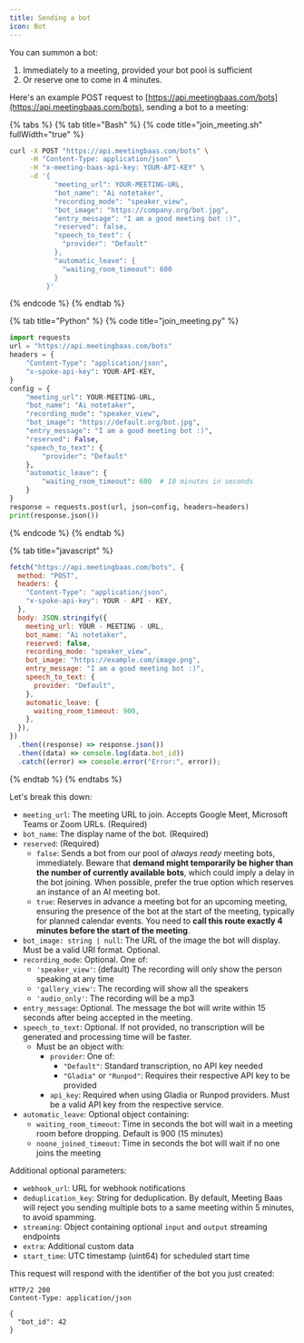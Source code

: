 ```yaml
---
title: Sending a bot
icon: Bot
---
```


You can summon a bot:

1. Immediately to a meeting, provided your bot pool is sufficient
2. Or reserve one to come in 4 minutes.

Here's an example POST request to [https://api.meetingbaas.com/bots](https://api.meetingbaas.com/bots), sending a bot to a meeting:

{% tabs %}
{% tab title="Bash" %}
{% code title="join_meeting.sh" fullWidth="true" %}

```bash
curl -X POST "https://api.meetingbaas.com/bots" \
     -H "Content-Type: application/json" \
     -H "x-meeting-baas-api-key: YOUR-API-KEY" \
     -d '{
           "meeting_url": YOUR-MEETING-URL,
           "bot_name": "Ai notetaker",
           "recording_mode": "speaker_view",
           "bot_image": "https://company.org/bot.jpg",
           "entry_message": "I am a good meeting bot :)",
           "reserved": false,
           "speech_to_text": {
             "provider": "Default"
           },
           "automatic_leave": {
             "waiting_room_timeout": 600
           }
         }'
```

{% endcode %}
{% endtab %}

{% tab title="Python" %}
{% code title="join_meeting.py" %}

```python
import requests
url = "https://api.meetingbaas.com/bots"
headers = {
    "Content-Type": "application/json",
    "x-spoke-api-key": YOUR-API-KEY,
}
config = {
    "meeting_url": YOUR-MEETING-URL,
    "bot_name": "Ai notetaker",
    "recording_mode": "speaker_view",
    "bot_image": "https://default.org/bot.jpg",
    "entry_message": "I am a good meeting bot :)",
    "reserved": False,
    "speech_to_text": {
        "provider": "Default"
    },
    "automatic_leave": {
        "waiting_room_timeout": 600  # 10 minutes in seconds
    }
}
response = requests.post(url, json=config, headers=headers)
print(response.json())
```

{% endcode %}
{% endtab %}

{% tab title="javascript" %}

```javascript
fetch("https://api.meetingbaas.com/bots", {
  method: "POST",
  headers: {
    "Content-Type": "application/json",
    "x-spoke-api-key": YOUR - API - KEY,
  },
  body: JSON.stringify({
    meeting_url: YOUR - MEETING - URL,
    bot_name: "Ai notetaker",
    reserved: false,
    recording_mode: "speaker_view",
    bot_image: "https://example.com/image.png",
    entry_message: "I am a good meeting bot :)",
    speech_to_text: {
      provider: "Default",
    },
    automatic_leave: {
      waiting_room_timeout: 900,
    },
  }),
})
  .then((response) => response.json())
  .then((data) => console.log(data.bot_id))
  .catch((error) => console.error("Error:", error));
```

{% endtab %}
{% endtabs %}

Let's break this down:

- `meeting_url`: The meeting URL to join. Accepts Google Meet, Microsoft Teams or Zoom URLs. (Required)
- `bot_name`: The display name of the bot. (Required)
- `reserved`: (Required)
  - `false`: Sends a bot from our pool of _always ready_ meeting bots, immediately. Beware that **demand might temporarily be higher than the number of currently available bots**, which could imply a delay in the bot joining. When possible, prefer the true option which reserves an instance of an AI meeting bot.
  - `true`: Reserves in advance a meeting bot for an upcoming meeting, ensuring the presence of the bot at the start of the meeting, typically for planned calendar events. You need to **call this route exactly 4 minutes before the start of the meeting**.
- `bot_image: string | null`: The URL of the image the bot will display. Must be a valid URI format. Optional.
- `recording_mode`: Optional. One of:
  - `'speaker_view'`: (default) The recording will only show the person speaking at any time
  - `'gallery_view'`: The recording will show all the speakers
  - `'audio_only'`: The recording will be a mp3
- `entry_message`: Optional. The message the bot will write within 15 seconds after being accepted in the meeting.
- `speech_to_text`: Optional. If not provided, no transcription will be generated and processing time will be faster.
  - Must be an object with:
    - `provider`: One of:
      - `"Default"`: Standard transcription, no API key needed
      - `"Gladia"` or `"Runpod"`: Requires their respective API key to be provided
    - `api_key`: Required when using Gladia or Runpod providers. Must be a valid API key from the respective service.
- `automatic_leave`: Optional object containing:
  - `waiting_room_timeout`: Time in seconds the bot will wait in a meeting room before dropping. Default is 900 (15 minutes)
  - `noone_joined_timeout`: Time in seconds the bot will wait if no one joins the meeting

Additional optional parameters:

- `webhook_url`: URL for webhook notifications
- `deduplication_key`: String for deduplication. By default, Meeting Baas will reject you sending multiple bots to a same meeting within 5 minutes, to avoid spamming.&#x20;
- `streaming`: Object containing optional `input` and `output` streaming endpoints
- `extra`: Additional custom data
- `start_time`: UTC timestamp (uint64) for scheduled start time

This request will respond with the identifier of the bot you just created:

```http
HTTP/2 200
Content-Type: application/json

{
  "bot_id": 42
}
```
